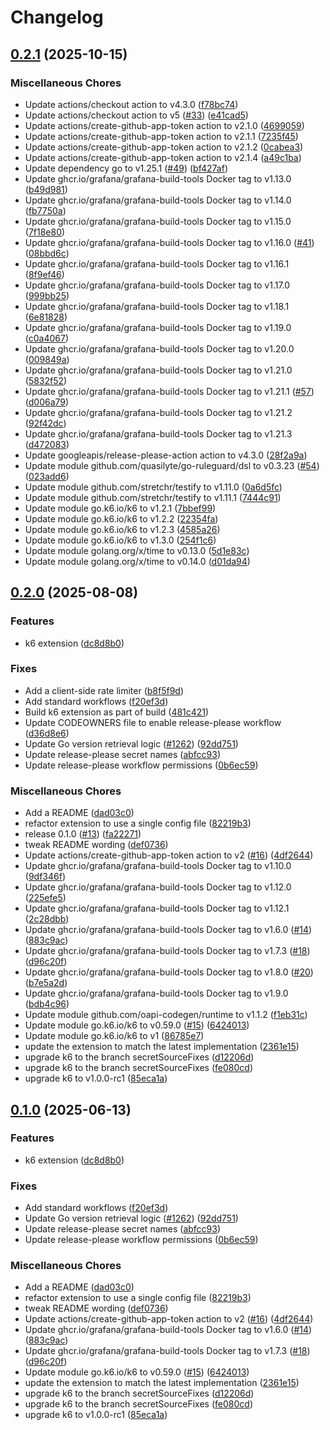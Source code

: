 # Changelog

## [0.2.1](https://github.com/grafana/gsm-api-go-client/compare/v0.2.0...v0.2.1) (2025-10-15)


### Miscellaneous Chores

* Update actions/checkout action to v4.3.0 ([f78bc74](https://github.com/grafana/gsm-api-go-client/commit/f78bc7437f32e8eb5458f1cc87bd87e07aeb2e1c))
* Update actions/checkout action to v5 ([#33](https://github.com/grafana/gsm-api-go-client/issues/33)) ([e41cad5](https://github.com/grafana/gsm-api-go-client/commit/e41cad58130712f6a86ea0f40d5da997c766fc64))
* Update actions/create-github-app-token action to v2.1.0 ([4699059](https://github.com/grafana/gsm-api-go-client/commit/4699059d06d3065a51e31bd4e583d4dccf99f43e))
* Update actions/create-github-app-token action to v2.1.1 ([7235f45](https://github.com/grafana/gsm-api-go-client/commit/7235f45045dc326962e82d7174c7405cfb4d355f))
* Update actions/create-github-app-token action to v2.1.2 ([0cabea3](https://github.com/grafana/gsm-api-go-client/commit/0cabea39d967beff3348e95468320244b2ff0717))
* Update actions/create-github-app-token action to v2.1.4 ([a49c1ba](https://github.com/grafana/gsm-api-go-client/commit/a49c1bae2d0913f40c8d7afdb7cfc65ccd888c09))
* Update dependency go to v1.25.1 ([#49](https://github.com/grafana/gsm-api-go-client/issues/49)) ([bf427af](https://github.com/grafana/gsm-api-go-client/commit/bf427afbbe30e60d7d5f98610c6f9ce450de61d0))
* Update ghcr.io/grafana/grafana-build-tools Docker tag to v1.13.0 ([b49d981](https://github.com/grafana/gsm-api-go-client/commit/b49d981dc82586d9bf3a62be369a09c5dabe5de8))
* Update ghcr.io/grafana/grafana-build-tools Docker tag to v1.14.0 ([fb7750a](https://github.com/grafana/gsm-api-go-client/commit/fb7750a23bc15c230648079d76ed6e5e127fa8fd))
* Update ghcr.io/grafana/grafana-build-tools Docker tag to v1.15.0 ([7f18e80](https://github.com/grafana/gsm-api-go-client/commit/7f18e80e020d490f9cd1b290fe224ace045d087e))
* Update ghcr.io/grafana/grafana-build-tools Docker tag to v1.16.0 ([#41](https://github.com/grafana/gsm-api-go-client/issues/41)) ([08bbd6c](https://github.com/grafana/gsm-api-go-client/commit/08bbd6c99ab7a5563ab7ed6a541e2f8ec4cbf0de))
* Update ghcr.io/grafana/grafana-build-tools Docker tag to v1.16.1 ([8f9ef46](https://github.com/grafana/gsm-api-go-client/commit/8f9ef4629ee6e4677cb36878718fd5d747fe1e00))
* Update ghcr.io/grafana/grafana-build-tools Docker tag to v1.17.0 ([999bb25](https://github.com/grafana/gsm-api-go-client/commit/999bb259649889ffa2aa0b10b7ea6945722d249d))
* Update ghcr.io/grafana/grafana-build-tools Docker tag to v1.18.1 ([6e81828](https://github.com/grafana/gsm-api-go-client/commit/6e8182828c52f3aeb6ea42d3741275c28b2470f3))
* Update ghcr.io/grafana/grafana-build-tools Docker tag to v1.19.0 ([c0a4067](https://github.com/grafana/gsm-api-go-client/commit/c0a4067eafa6addb96c2b9eb07d578ba62b130ea))
* Update ghcr.io/grafana/grafana-build-tools Docker tag to v1.20.0 ([009849a](https://github.com/grafana/gsm-api-go-client/commit/009849a4843dabe6b68bf4a1518935966b9a29da))
* Update ghcr.io/grafana/grafana-build-tools Docker tag to v1.21.0 ([5832f52](https://github.com/grafana/gsm-api-go-client/commit/5832f52ac1eb6a2926365707218206706b51d0b0))
* Update ghcr.io/grafana/grafana-build-tools Docker tag to v1.21.1 ([#57](https://github.com/grafana/gsm-api-go-client/issues/57)) ([d006a79](https://github.com/grafana/gsm-api-go-client/commit/d006a791b83b0232397f3dcc2b88d845996a9269))
* Update ghcr.io/grafana/grafana-build-tools Docker tag to v1.21.2 ([92f42dc](https://github.com/grafana/gsm-api-go-client/commit/92f42dc510462ca9d525b42680f4e089d1a589ef))
* Update ghcr.io/grafana/grafana-build-tools Docker tag to v1.21.3 ([d472083](https://github.com/grafana/gsm-api-go-client/commit/d472083df31b252cc876154425a268228d5d85c5))
* Update googleapis/release-please-action action to v4.3.0 ([28f2a9a](https://github.com/grafana/gsm-api-go-client/commit/28f2a9ac06e54e9d953d63eff9d73261916f4633))
* Update module github.com/quasilyte/go-ruleguard/dsl to v0.3.23 ([#54](https://github.com/grafana/gsm-api-go-client/issues/54)) ([023add6](https://github.com/grafana/gsm-api-go-client/commit/023add65f9971855a0b8d40c942a3c14395898a6))
* Update module github.com/stretchr/testify to v1.11.0 ([0a6d5fc](https://github.com/grafana/gsm-api-go-client/commit/0a6d5fc2f6a6eaf39fb0e3dd7d027569c03b88f6))
* Update module github.com/stretchr/testify to v1.11.1 ([7444c91](https://github.com/grafana/gsm-api-go-client/commit/7444c919991be9a21fd5313c1b232985337f6ff4))
* Update module go.k6.io/k6 to v1.2.1 ([7bbef99](https://github.com/grafana/gsm-api-go-client/commit/7bbef994460eea310485187cb30165bbf4af90c4))
* Update module go.k6.io/k6 to v1.2.2 ([22354fa](https://github.com/grafana/gsm-api-go-client/commit/22354fa55cd2aece68304a3246f2a442f8f3f9b7))
* Update module go.k6.io/k6 to v1.2.3 ([4585a26](https://github.com/grafana/gsm-api-go-client/commit/4585a265464106384cf0d76f5567eda41d874509))
* Update module go.k6.io/k6 to v1.3.0 ([254f1c6](https://github.com/grafana/gsm-api-go-client/commit/254f1c689cb8122403676ba6f8345de63fa9c41f))
* Update module golang.org/x/time to v0.13.0 ([5d1e83c](https://github.com/grafana/gsm-api-go-client/commit/5d1e83cf57d58797c6b8ce1721cb5721a2fbb604))
* Update module golang.org/x/time to v0.14.0 ([d01da94](https://github.com/grafana/gsm-api-go-client/commit/d01da94267cf5fb60e4b1b79f15a1ef994f2ff77))

## [0.2.0](https://github.com/grafana/gsm-api-go-client/compare/v0.1.0...v0.2.0) (2025-08-08)


### Features

* k6 extension ([dc8d8b0](https://github.com/grafana/gsm-api-go-client/commit/dc8d8b0d22297034561a38967034df1f719758a2))


### Fixes

* Add a client-side rate limiter ([b8f5f9d](https://github.com/grafana/gsm-api-go-client/commit/b8f5f9d2f23b68297e82745e4856b7fb54781560))
* Add standard workflows ([f20ef3d](https://github.com/grafana/gsm-api-go-client/commit/f20ef3df7529e6627cc1e9d8caacad215e11e701))
* Build k6 extension as part of build ([481c421](https://github.com/grafana/gsm-api-go-client/commit/481c421a6a00d7e80d72e0bae6d812b88dcac3d7))
* Update CODEOWNERS file to enable release-please workflow ([d36d8e6](https://github.com/grafana/gsm-api-go-client/commit/d36d8e62d36f8ce7a5ef720cf5418206bf6db2c5))
* Update Go version retrieval logic ([#1262](https://github.com/grafana/gsm-api-go-client/issues/1262)) ([92dd751](https://github.com/grafana/gsm-api-go-client/commit/92dd751b8910bf133ea028250e1bf9550ce4143d))
* Update release-please secret names ([abfcc93](https://github.com/grafana/gsm-api-go-client/commit/abfcc93a500a5177203e0b2b759cc3e5abd942f1))
* Update release-please workflow permissions ([0b6ec59](https://github.com/grafana/gsm-api-go-client/commit/0b6ec5919f3d442296ff69e128095e553d714d0c))


### Miscellaneous Chores

* Add a README ([dad03c0](https://github.com/grafana/gsm-api-go-client/commit/dad03c0f8348a388148b0cd912d01146512c1a88))
* refactor extension to use a single config file ([82219b3](https://github.com/grafana/gsm-api-go-client/commit/82219b321c4f3655169f9814e1d61bc28b10ca81))
* release 0.1.0 ([#13](https://github.com/grafana/gsm-api-go-client/issues/13)) ([fa22271](https://github.com/grafana/gsm-api-go-client/commit/fa22271ef33ba8d632f0bb94d91be57db772f5c7))
* tweak README wording ([def0736](https://github.com/grafana/gsm-api-go-client/commit/def0736c2cb5c13cfc7bead9d3a4a08e8f3c616c))
* Update actions/create-github-app-token action to v2 ([#16](https://github.com/grafana/gsm-api-go-client/issues/16)) ([4df2644](https://github.com/grafana/gsm-api-go-client/commit/4df2644c737dc7fb7d471c2332a6178fd943ba33))
* Update ghcr.io/grafana/grafana-build-tools Docker tag to v1.10.0 ([9df346f](https://github.com/grafana/gsm-api-go-client/commit/9df346f9f0628b54d110e7a8a6bd3b469d353db5))
* Update ghcr.io/grafana/grafana-build-tools Docker tag to v1.12.0 ([225efe5](https://github.com/grafana/gsm-api-go-client/commit/225efe51678208daf809dd3409673dc0b8180d33))
* Update ghcr.io/grafana/grafana-build-tools Docker tag to v1.12.1 ([2c28dbb](https://github.com/grafana/gsm-api-go-client/commit/2c28dbbd06688a68dda9b8c2ba256cd68cbc8222))
* Update ghcr.io/grafana/grafana-build-tools Docker tag to v1.6.0 ([#14](https://github.com/grafana/gsm-api-go-client/issues/14)) ([883c9ac](https://github.com/grafana/gsm-api-go-client/commit/883c9ac50fb5c742da854f53cd59cbe6bc259c1b))
* Update ghcr.io/grafana/grafana-build-tools Docker tag to v1.7.3 ([#18](https://github.com/grafana/gsm-api-go-client/issues/18)) ([d96c20f](https://github.com/grafana/gsm-api-go-client/commit/d96c20ff81c51ffb6aadc1fc3db16cb838d60d7b))
* Update ghcr.io/grafana/grafana-build-tools Docker tag to v1.8.0 ([#20](https://github.com/grafana/gsm-api-go-client/issues/20)) ([b7e5a2d](https://github.com/grafana/gsm-api-go-client/commit/b7e5a2d0a38b451dcded4f34714285fad9ec1387))
* Update ghcr.io/grafana/grafana-build-tools Docker tag to v1.9.0 ([bdb4c96](https://github.com/grafana/gsm-api-go-client/commit/bdb4c966c4d0608dd223593cfaef03742007921c))
* Update module github.com/oapi-codegen/runtime to v1.1.2 ([f1eb31c](https://github.com/grafana/gsm-api-go-client/commit/f1eb31c337499aab6fe756d4d1dd0f5f16e17826))
* Update module go.k6.io/k6 to v0.59.0 ([#15](https://github.com/grafana/gsm-api-go-client/issues/15)) ([6424013](https://github.com/grafana/gsm-api-go-client/commit/6424013d75448f05e1129f99f9723d9994e072d4))
* Update module go.k6.io/k6 to v1 ([86785e7](https://github.com/grafana/gsm-api-go-client/commit/86785e79308fac8f49436d92420430dfd3861110))
* update the extension to match the latest implementation ([2361e15](https://github.com/grafana/gsm-api-go-client/commit/2361e1515d04a298d06a61216dd78e75833f0391))
* upgrade k6 to the branch secretSourceFixes ([d12206d](https://github.com/grafana/gsm-api-go-client/commit/d12206d3865542188cbf56b8c45e079d4c3fa735))
* upgrade k6 to the branch secretSourceFixes ([fe080cd](https://github.com/grafana/gsm-api-go-client/commit/fe080cdc5a4eaad275cb51aacb5efdf60fe4f46c))
* upgrade k6 to v1.0.0-rc1 ([85eca1a](https://github.com/grafana/gsm-api-go-client/commit/85eca1a2b9cd68dbe6e17c1a2dd0d6987b3c5c32))

## [0.1.0](https://github.com/grafana/gsm-api-go-client/compare/v0.0.1...v0.1.0) (2025-06-13)


### Features

* k6 extension ([dc8d8b0](https://github.com/grafana/gsm-api-go-client/commit/dc8d8b0d22297034561a38967034df1f719758a2))


### Fixes

* Add standard workflows ([f20ef3d](https://github.com/grafana/gsm-api-go-client/commit/f20ef3df7529e6627cc1e9d8caacad215e11e701))
* Update Go version retrieval logic ([#1262](https://github.com/grafana/gsm-api-go-client/issues/1262)) ([92dd751](https://github.com/grafana/gsm-api-go-client/commit/92dd751b8910bf133ea028250e1bf9550ce4143d))
* Update release-please secret names ([abfcc93](https://github.com/grafana/gsm-api-go-client/commit/abfcc93a500a5177203e0b2b759cc3e5abd942f1))
* Update release-please workflow permissions ([0b6ec59](https://github.com/grafana/gsm-api-go-client/commit/0b6ec5919f3d442296ff69e128095e553d714d0c))


### Miscellaneous Chores

* Add a README ([dad03c0](https://github.com/grafana/gsm-api-go-client/commit/dad03c0f8348a388148b0cd912d01146512c1a88))
* refactor extension to use a single config file ([82219b3](https://github.com/grafana/gsm-api-go-client/commit/82219b321c4f3655169f9814e1d61bc28b10ca81))
* tweak README wording ([def0736](https://github.com/grafana/gsm-api-go-client/commit/def0736c2cb5c13cfc7bead9d3a4a08e8f3c616c))
* Update actions/create-github-app-token action to v2 ([#16](https://github.com/grafana/gsm-api-go-client/issues/16)) ([4df2644](https://github.com/grafana/gsm-api-go-client/commit/4df2644c737dc7fb7d471c2332a6178fd943ba33))
* Update ghcr.io/grafana/grafana-build-tools Docker tag to v1.6.0 ([#14](https://github.com/grafana/gsm-api-go-client/issues/14)) ([883c9ac](https://github.com/grafana/gsm-api-go-client/commit/883c9ac50fb5c742da854f53cd59cbe6bc259c1b))
* Update ghcr.io/grafana/grafana-build-tools Docker tag to v1.7.3 ([#18](https://github.com/grafana/gsm-api-go-client/issues/18)) ([d96c20f](https://github.com/grafana/gsm-api-go-client/commit/d96c20ff81c51ffb6aadc1fc3db16cb838d60d7b))
* Update module go.k6.io/k6 to v0.59.0 ([#15](https://github.com/grafana/gsm-api-go-client/issues/15)) ([6424013](https://github.com/grafana/gsm-api-go-client/commit/6424013d75448f05e1129f99f9723d9994e072d4))
* update the extension to match the latest implementation ([2361e15](https://github.com/grafana/gsm-api-go-client/commit/2361e1515d04a298d06a61216dd78e75833f0391))
* upgrade k6 to the branch secretSourceFixes ([d12206d](https://github.com/grafana/gsm-api-go-client/commit/d12206d3865542188cbf56b8c45e079d4c3fa735))
* upgrade k6 to the branch secretSourceFixes ([fe080cd](https://github.com/grafana/gsm-api-go-client/commit/fe080cdc5a4eaad275cb51aacb5efdf60fe4f46c))
* upgrade k6 to v1.0.0-rc1 ([85eca1a](https://github.com/grafana/gsm-api-go-client/commit/85eca1a2b9cd68dbe6e17c1a2dd0d6987b3c5c32))

